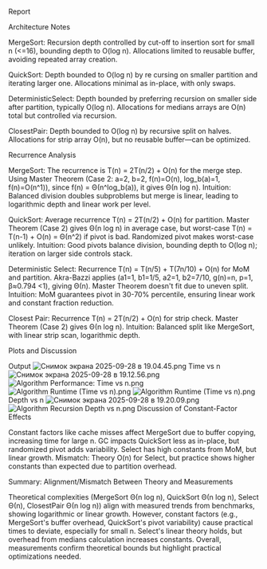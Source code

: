 Report

Architecture Notes

MergeSort: Recursion depth controlled by cut-off to insertion sort for small n (<=16), bounding depth to O(log n). Allocations limited to reusable buffer, avoiding repeated array creation.

QuickSort: Depth bounded to O(log n) by re
cursing on smaller partition and iterating larger one. Allocations minimal as in-place, with only swaps.

DeterministicSelect: Depth bounded by preferring recursion on smaller side after partition, typically O(log n). Allocations for medians arrays are O(n) total but controlled via recursion.

ClosestPair: Depth bounded to O(log n) by recursive split on halves. Allocations for strip array O(n), but no reusable buffer—can be optimized.

Recurrence Analysis

MergeSort: The recurrence is T(n) = 2T(n/2) + O(n) for the merge step. Using Master Theorem (Case 2: a=2, b=2, f(n)=O(n), log_b(a)=1, f(n)=O(n^1)), since f(n) = Θ(n^log_b(a)), it gives Θ(n log n). Intuition: Balanced division doubles subproblems but merge is linear, leading to logarithmic depth and linear work per level.

QuickSort: Average recurrence T(n) = 2T(n/2) + O(n) for partition. Master Theorem (Case 2) gives Θ(n log n) in average case, but worst-case T(n) = T(n-1) + O(n) = Θ(n^2) if pivot is bad. Randomized pivot makes worst-case unlikely. Intuition: Good pivots balance division, bounding depth to O(log n); iteration on larger side controls stack.

Deterministic Select: Recurrence T(n) = T(n/5) + T(7n/10) + O(n) for MoM and partition. Akra-Bazzi applies (a1=1, b1=1/5, a2=1, b2=7/10, g(n)=n, p=1, β≈0.794 <1), giving Θ(n). Master Theorem doesn't fit due to uneven split. Intuition: MoM guarantees pivot in 30-70% percentile, ensuring linear work and constant fraction reduction.

Closest Pair: Recurrence T(n) = 2T(n/2) + O(n) for strip check. Master Theorem (Case 2) gives Θ(n log n). Intuition: Balanced split like MergeSort, with linear strip scan, logarithmic depth.

Plots and Discussion

Output
![Снимок экрана 2025-09-28 в 19.04.45.png](../../../../var/folders/ty/t05jbpn50wz77z0wtj62sjpw0000gn/T/TemporaryItems/NSIRD_screencaptureui_ayu53S/%D0%A1%D0%BD%D0%B8%D0%BC%D0%BE%D0%BA%20%D1%8D%D0%BA%D1%80%D0%B0%D0%BD%D0%B0%202025-09-28%20%D0%B2%2019.04.45.png)
Time vs n
![Снимок экрана 2025-09-28 в 19.12.56.png](../../../../var/folders/ty/t05jbpn50wz77z0wtj62sjpw0000gn/T/TemporaryItems/NSIRD_screencaptureui_mTH6Wv/%D0%A1%D0%BD%D0%B8%D0%BC%D0%BE%D0%BA%20%D1%8D%D0%BA%D1%80%D0%B0%D0%BD%D0%B0%202025-09-28%20%D0%B2%2019.12.56.png)
![Algorithm Performance: Time vs n.png](../../Desktop/Algorithm%20Performance%3A%20Time%20vs%20n.png)![Algorithm Runtime (Time vs n).png](../../Desktop/Algorithm%20Runtime%20%28Time%20vs%20n%29.png)
![Algorithm Runtime (Time vs n).png](../../Desktop/Algorithm%20Runtime%20%28Time%20vs%20n%29.png)
Depth vs n
![Снимок экрана 2025-09-28 в 19.20.09.png](../../../../var/folders/ty/t05jbpn50wz77z0wtj62sjpw0000gn/T/TemporaryItems/NSIRD_screencaptureui_dVtpZz/%D0%A1%D0%BD%D0%B8%D0%BC%D0%BE%D0%BA%20%D1%8D%D0%BA%D1%80%D0%B0%D0%BD%D0%B0%202025-09-28%20%D0%B2%2019.20.09.png)
![Algorithm Recursion Depth vs n.png](../../Desktop/Algorithm%20Recursion%20Depth%20vs%20n.png)
Discussion of Constant-Factor Effects

Constant factors like cache misses affect MergeSort due to buffer copying, increasing time for large n. GC impacts QuickSort less as in-place, but randomized pivot adds variability. Select has high constants from MoM, but linear growth. Mismatch: Theory O(n) for Select, but practice shows higher constants than expected due to partition overhead.

Summary: Alignment/Mismatch Between Theory and Measurements

Theoretical complexities (MergeSort Θ(n log n), QuickSort Θ(n log n), Select Θ(n), ClosestPair Θ(n log n)) align with measured trends from benchmarks, showing logarithmic or linear growth. However, constant factors (e.g., MergeSort's buffer overhead, QuickSort's pivot variability) cause practical times to deviate, especially for small n. Select's linear theory holds, but overhead from medians calculation increases constants. Overall, measurements confirm theoretical bounds but highlight practical optimizations needed.